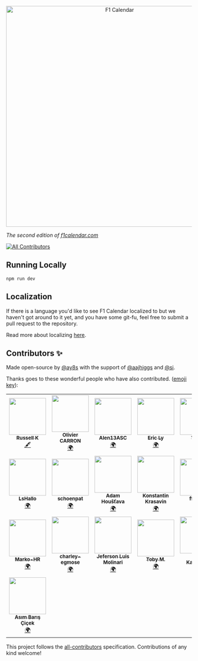 <p align="center">
    <a href="https://f1calendar.com"><img src="https://f1calendar.com/share.png" width="600" alt="F1 Calendar" /></a>
</p>

_The second edition of [f1calendar.com](https://f1calendar.com)_

<!-- ALL-CONTRIBUTORS-BADGE:START - Do not remove or modify this section -->
[![All Contributors](https://img.shields.io/badge/all_contributors-22-orange.svg?style=flat-square)](#contributors-)
<!-- ALL-CONTRIBUTORS-BADGE:END -->


## Running Locally

```
npm run dev
```

## Localization

If there is a language you'd like to see F1 Calendar localized to but we haven't got around to it yet, and you have some git-fu, feel free to submit a pull request to the repository.

Read more about localizing [here](https://github.com/sportstimes/f1/tree/master/locales).
## Contributors ✨

Made open-source by [@ay8s](https://twitter.com/ay8s) with the support of [@aajhiggs](https://twitter.com/aajhiggs) and [@si](https://twitter.com/si).

Thanks goes to these wonderful people who have also contributed. ([emoji key](https://allcontributors.org/docs/en/emoji-key)):

<!-- ALL-CONTRIBUTORS-LIST:START - Do not remove or modify this section -->
<!-- prettier-ignore-start -->
<!-- markdownlint-disable -->
<table>
  <tr>
    <td align="center"><a href="https://github.com/Russ-K"><img src="https://avatars3.githubusercontent.com/u/4568306?v=4" width="100px;" alt=""/><br /><sub><b>Russell K</b></sub></a><br /><a href="#content-Russ-K" title="Content">🖋</a></td>
    <td align="center"><a href="https://github.com/carronol"><img src="https://avatars3.githubusercontent.com/u/36953864?v=4" width="100px;" alt=""/><br /><sub><b>Olivier CARRON</b></sub></a><br /><a href="#translation-carronol" title="Translation">🌍</a></td>
    <td align="center"><a href="https://github.com/Alen13ASC"><img src="https://avatars3.githubusercontent.com/u/66845425?v=4" width="100px;" alt=""/><br /><sub><b>Alen13ASC</b></sub></a><br /><a href="#translation-Alen13ASC" title="Translation">🌍</a></td>
    <td align="center"><a href="https://www.agence-fractale.fr"><img src="https://avatars2.githubusercontent.com/u/11258498?v=4" width="100px;" alt=""/><br /><sub><b>Eric Ly</b></sub></a><br /><a href="#translation-DeadEye0112" title="Translation">🌍</a></td>
    <td align="center"><a href="http://www.viktorkall.fi"><img src="https://avatars1.githubusercontent.com/u/5497520?v=4" width="100px;" alt=""/><br /><sub><b>Viktor</b></sub></a><br /><a href="#translation-vkall" title="Translation">🌍</a></td>
    <td align="center"><a href="https://github.com/matguabec"><img src="https://avatars2.githubusercontent.com/u/66858597?v=4" width="100px;" alt=""/><br /><sub><b>matguabec</b></sub></a><br /><a href="#translation-matguabec" title="Translation">🌍</a></td>
    <td align="center"><a href="https://github.com/slopezm"><img src="https://avatars1.githubusercontent.com/u/1976604?v=4" width="100px;" alt=""/><br /><sub><b>Sergio Lopez M.</b></sub></a><br /><a href="#translation-slopezm" title="Translation">🌍</a></td>
  </tr>
  <tr>
    <td align="center"><a href="https://lshallo.eu"><img src="https://avatars0.githubusercontent.com/u/22171518?v=4" width="100px;" alt=""/><br /><sub><b>LsHallo</b></sub></a><br /><a href="#translation-LsHallo" title="Translation">🌍</a></td>
    <td align="center"><a href="https://github.com/schoenpat"><img src="https://avatars2.githubusercontent.com/u/49246677?v=4" width="100px;" alt=""/><br /><sub><b>schoenpat</b></sub></a><br /><a href="#translation-schoenpat" title="Translation">🌍</a></td>
    <td align="center"><a href="https://github.com/adamhoustava"><img src="https://avatars0.githubusercontent.com/u/32132975?v=4" width="100px;" alt=""/><br /><sub><b>Adam Houšťava</b></sub></a><br /><a href="#translation-adamhoustava" title="Translation">🌍</a></td>
    <td align="center"><a href="https://github.com/HarDX"><img src="https://avatars1.githubusercontent.com/u/5231223?v=4" width="100px;" alt=""/><br /><sub><b>Konstantin Krasavin</b></sub></a><br /><a href="#translation-HarDX" title="Translation">🌍</a></td>
    <td align="center"><a href="https://github.com/ffaamm"><img src="https://avatars2.githubusercontent.com/u/1625759?v=4" width="100px;" alt=""/><br /><sub><b>ffaamm</b></sub></a><br /><a href="#translation-ffaamm" title="Translation">🌍</a></td>
    <td align="center"><a href="https://github.com/stijndp"><img src="https://avatars3.githubusercontent.com/u/29801608?v=4" width="100px;" alt=""/><br /><sub><b>stijndp</b></sub></a><br /><a href="#translation-stijndp" title="Translation">🌍</a></td>
    <td align="center"><a href="https://1yzz.github.io/"><img src="https://avatars3.githubusercontent.com/u/10379219?v=4" width="100px;" alt=""/><br /><sub><b>1yzz</b></sub></a><br /><a href="#translation-1yzz" title="Translation">🌍</a></td>
  </tr>
  <tr>
    <td align="center"><a href="https://github.com/Marko-HR"><img src="https://avatars3.githubusercontent.com/u/7421544?v=4" width="100px;" alt=""/><br /><sub><b>Marko-HR</b></sub></a><br /><a href="#translation-Marko-HR" title="Translation">🌍</a></td>
    <td align="center"><a href="https://github.com/charley-egmose"><img src="https://avatars1.githubusercontent.com/u/28342845?v=4" width="100px;" alt=""/><br /><sub><b>charley-egmose</b></sub></a><br /><a href="#translation-charley-egmose" title="Translation">🌍</a></td>
    <td align="center"><a href="https://github.com/JefersonMolinari"><img src="https://avatars3.githubusercontent.com/u/28161243?v=4" width="100px;" alt=""/><br /><sub><b>Jeferson Luis Molinari</b></sub></a><br /><a href="#translation-JefersonMolinari" title="Translation">🌍</a></td>
    <td align="center"><a href="https://tobymelin.com/"><img src="https://avatars2.githubusercontent.com/u/12884408?v=4" width="100px;" alt=""/><br /><sub><b>Toby M.</b></sub></a><br /><a href="#translation-tobymelin" title="Translation">🌍</a></td>
    <td align="center"><a href="https://github.com/mkauha"><img src="https://avatars1.githubusercontent.com/u/47188352?v=4" width="100px;" alt=""/><br /><sub><b>Miko Kauhanen</b></sub></a><br /><a href="#translation-mkauha" title="Translation">🌍</a></td>
    <td align="center"><a href="https://github.com/raider87"><img src="https://avatars1.githubusercontent.com/u/25852486?v=4" width="100px;" alt=""/><br /><sub><b>raider87</b></sub></a><br /><a href="#translation-raider87" title="Translation">🌍</a></td>
    <td align="center"><a href="https://github.com/lumbytyci"><img src="https://avatars1.githubusercontent.com/u/17204788?v=4" width="100px;" alt=""/><br /><sub><b>Lumi Bytyçi</b></sub></a><br /><a href="#translation-lumbytyci" title="Translation">🌍</a></td>
  </tr>
  <tr>
    <td align="center"><a href="https://github.com/asimovitsch"><img src="https://avatars3.githubusercontent.com/u/51007339?v=4" width="100px;" alt=""/><br /><sub><b>Asım Barış Çiçek</b></sub></a><br /><a href="#translation-asimovitsch" title="Translation">🌍</a></td>
  </tr>
</table>

<!-- markdownlint-enable -->
<!-- prettier-ignore-end -->
<!-- ALL-CONTRIBUTORS-LIST:END -->

This project follows the [all-contributors](https://github.com/all-contributors/all-contributors) specification. Contributions of any kind welcome!
